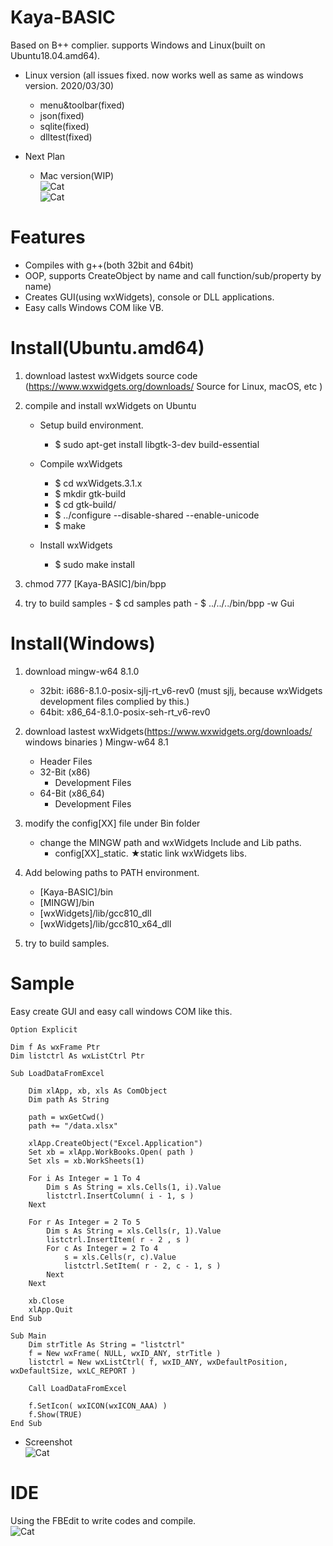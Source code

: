 # Kaya-BASIC
Based on B++ complier. supports Windows and Linux(built on Ubuntu18.04.amd64).

- Linux version (all issues fixed. now works well as same as windows version. 2020/03/30)
   - menu&toolbar(fixed) 
   - json(fixed)
   - sqlite(fixed)
   - dlltest(fixed)
   
 - Next Plan
   - Mac version(WIP)<br>
    ![Cat](https://github.com/kankouhin/Kaya-BASIC/blob/master/Mac64/Mac.png)<br>
    ![Cat](https://github.com/kankouhin/Kaya-BASIC/blob/master/Mac64/bppgui.png)
# Features
 - Compiles with g++(both 32bit and 64bit)
 - OOP, supports CreateObject by name and call function/sub/property by name)
 - Creates GUI(using wxWidgets), console or DLL applications.
 - Easy calls Windows COM like VB.
 
# Install(Ubuntu.amd64)
 1. download lastest wxWidgets source code (https://www.wxwidgets.org/downloads/  Source for Linux, macOS, etc )
 2. compile and install wxWidgets on Ubuntu
    - Setup build environment.
         - $ sudo apt-get install libgtk-3-dev build-essential
    - Compile wxWidgets
    
	  - $ cd wxWidgets.3.1.x
	  - $ mkdir gtk-build
	  - $ cd gtk-build/ 
	  - $ ../configure --disable-shared --enable-unicode 
	  - $ make
    - Install wxWidgets
         - $ sudo make install
  3. chmod 777 [Kaya-BASIC]/bin/bpp
  
  4. try to build samples
    - $ cd samples path
    - $ ../../../bin/bpp -w Gui


# Install(Windows)
 1. download mingw-w64 8.1.0
    - 32bit: i686-8.1.0-posix-sjlj-rt_v6-rev0  (must sjlj, because wxWidgets development files complied by this.)
    - 64bit: x86_64-8.1.0-posix-seh-rt_v6-rev0 
 2. download lastest wxWidgets(https://www.wxwidgets.org/downloads/  windows binaries ) Mingw-w64 8.1
     -  Header Files
     - 32-Bit (x86)
         - Development Files
     - 64-Bit (x86_64)
         - Development Files
  3. modify the config[XX] file under Bin folder
     - change the MINGW path and wxWidgets Include and Lib paths.
        - config[XX]_static. ★static link wxWidgets libs.
  4. Add belowing paths to PATH environment.
     - [Kaya-BASIC]/bin
     - [MINGW]/bin 
     - [wxWidgets]/lib/gcc810_dll
     - [wxWidgets]/lib/gcc810_x64_dll 
  
  5. try to build samples.

# Sample 
 Easy create GUI and easy call windows COM like this.
```
Option Explicit

Dim f As wxFrame Ptr
Dim listctrl As wxListCtrl Ptr

Sub LoadDataFromExcel
	
	Dim xlApp, xb, xls As ComObject
	Dim path As String
	
	path = wxGetCwd()
	path += "/data.xlsx"
	
	xlApp.CreateObject("Excel.Application")
	Set xb = xlApp.WorkBooks.Open( path )
	Set xls = xb.WorkSheets(1)
	
	For i As Integer = 1 To 4
		Dim s As String = xls.Cells(1, i).Value
		listctrl.InsertColumn( i - 1, s )
	Next
	
	For r As Integer = 2 To 5
		Dim s As String = xls.Cells(r, 1).Value
		listctrl.InsertItem( r - 2 , s )
		For c As Integer = 2 To 4
			s = xls.Cells(r, c).Value
			listctrl.SetItem( r - 2, c - 1, s )
		Next
	Next
	
	xb.Close
	xlApp.Quit
End Sub

Sub Main
	Dim strTitle As String = "listctrl"
	f = New wxFrame( NULL, wxID_ANY, strTitle )
	listctrl = New wxListCtrl( f, wxID_ANY, wxDefaultPosition, wxDefaultSize, wxLC_REPORT )
	
	Call LoadDataFromExcel
	
	f.SetIcon( wxICON(wxICON_AAA) )
	f.Show(TRUE)
End Sub
```
 - Screenshot<br>
 ![Cat](https://github.com/kankouhin/Kaya-BASIC/blob/master/samples/wxGUI/gui%26comole/screenshot.png)
 
# IDE
 Using the FBEdit to write codes and compile.<br>
 ![Cat](https://github.com/kankouhin/Kaya-BASIC/blob/master/FBEdit-For-KayaBASIC/FBEdit.png)
